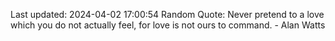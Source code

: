 Last updated: 2024-04-02 17:00:54
Random Quote: Never pretend to a love which you do not actually feel, for love is not ours to command. - Alan Watts
